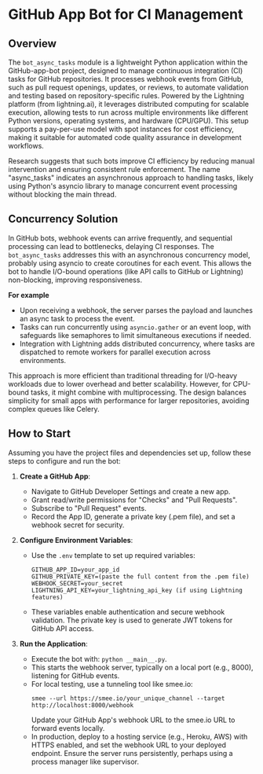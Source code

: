 # GitHub App Bot for CI Management

## Overview

The `bot_async_tasks` module is a lightweight Python application within the GitHub-app-bot project, designed to manage continuous integration (CI) tasks for GitHub repositories.
It processes webhook events from GitHub, such as pull request openings, updates, or reviews, to automate validation and testing based on repository-specific rules.
Powered by the Lightning platform (from lightning.ai), it leverages distributed computing for scalable execution, allowing tests to run across multiple environments like different Python versions, operating systems, and hardware (CPU/GPU).
This setup supports a pay-per-use model with spot instances for cost efficiency, making it suitable for automated code quality assurance in development workflows.

Research suggests that such bots improve CI efficiency by reducing manual intervention and ensuring consistent rule enforcement.
The name "async_tasks" indicates an asynchronous approach to handling tasks, likely using Python's asyncio library to manage concurrent event processing without blocking the main thread.

## Concurrency Solution

In GitHub bots, webhook events can arrive frequently, and sequential processing can lead to bottlenecks, delaying CI responses.
The `bot_async_tasks` addresses this with an asynchronous concurrency model, probably using asyncio to create coroutines for each event.
This allows the bot to handle I/O-bound operations (like API calls to GitHub or Lightning) non-blocking, improving responsiveness.

**For example**

- Upon receiving a webhook, the server parses the payload and launches an async task to process the event.
- Tasks can run concurrently using `asyncio.gather` or an event loop, with safeguards like semaphores to limit simultaneous executions if needed.
- Integration with Lightning adds distributed concurrency, where tasks are dispatched to remote workers for parallel execution across environments.

This approach is more efficient than traditional threading for I/O-heavy workloads due to lower overhead and better scalability. However, for CPU-bound tasks, it might combine with multiprocessing.
The design balances simplicity for small apps with performance for larger repositories, avoiding complex queues like Celery.

## How to Start

Assuming you have the project files and dependencies set up, follow these steps to configure and run the bot:

1. **Create a GitHub App**:

   - Navigate to GitHub Developer Settings and create a new app.
   - Grant read/write permissions for "Checks" and "Pull Requests".
   - Subscribe to "Pull Request" events.
   - Record the App ID, generate a private key (.pem file), and set a webhook secret for security.

2. **Configure Environment Variables**:

   - Use the `.env` template to set up required variables:
     ```
     GITHUB_APP_ID=your_app_id
     GITHUB_PRIVATE_KEY=(paste the full content from the .pem file)
     WEBHOOK_SECRET=your_secret
     LIGHTNING_API_KEY=your_lightning_api_key (if using Lightning features)
     ```
   - These variables enable authentication and secure webhook validation. The private key is used to generate JWT tokens for GitHub API access.

3. **Run the Application**:

   - Execute the bot with: `python __main__.py`.
   - This starts the webhook server, typically on a local port (e.g., 8000), listening for GitHub events.
   - For local testing, use a tunneling tool like smee.io:
     ```
     smee --url https://smee.io/your_unique_channel --target http://localhost:8000/webhook
     ```
     Update your GitHub App's webhook URL to the smee.io URL to forward events locally.
   - In production, deploy to a hosting service (e.g., Heroku, AWS) with HTTPS enabled, and set the webhook URL to your deployed endpoint. Ensure the server runs persistently, perhaps using a process manager like supervisor.
